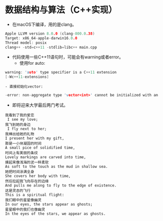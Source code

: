 # 数据结构与算法（C++实现）


- 在macOS下编译，用的是clang。
```c++
Apple LLVM version 8.0.0 (clang-800.0.38)    
Target: x86_64-apple-darwin16.0.0
Thread model: posix  
clang++ -std=c++11 -stdlib=libc++ main.cpp
```



- 代码使用一些C++11语句时，可能会有warning或者error。
    -    使用for auto:
```c++
warning: 'auto' type specifier is a C++11 extension
[-Wc++11-extensions]
```


    - 直接初始化vector:
```c++
-error: non-aggregate type 'vector<int>' cannot be initialized with an initializer list
```



- 即将迎来大学最后两门考试。
```
我看到了我的爱恋
 I see my love;
我飞到她的身边
 I fly next to her;
我棒出给她的礼物
I present her with my gift,
那是一小块凝固的时间
A small pice of solidified time,
时间上有美丽的条纹
Lovely markings are carved into time,
摸起来像浅海的泥一样柔软
As soft to the touch as the mud in shallow sea.
她把时间涂满全身
She covers her body with time,
然后拉起我飞向存在的边缘
And pulls me along to fly to the edge of existence.
这是灵态的飞行
This is a spiritual flight:
我们眼中的星星像幽灵
In our eyes, the stars appear as ghosts;
星星眼中的我们也像幽灵
In the eyes of the stars, we appear as ghosts.
```
